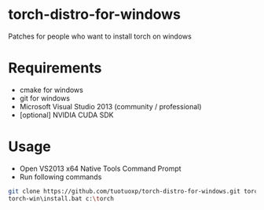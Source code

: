 # torch-distro-for-windows
Patches for people who want to install torch on windows


Requirements
============

* cmake for windows
* git for windows
* Microsoft Visual Studio 2013 (community / professional)
* [optional] NVIDIA CUDA SDK

Usage
=====

* Open VS2013 x64 Native Tools Command Prompt
* Run following commands
``` sh
git clone https://github.com/tuotuoxp/torch-distro-for-windows.git torch-win
torch-win\install.bat c:\torch
```
